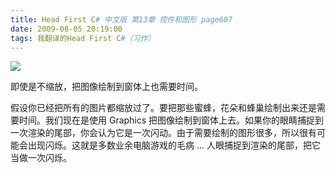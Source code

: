 ```yaml
---
title: Head First C# 中文版 第13章 控件和图形 page607
date: 2009-08-05 20:19:00
tags: 我翻译的Head First C#（习作）
---
```

![](https://p-blog.csdn.net/images/p_blog_csdn_net/cuipengfei1/EntryImages/20090805/2009-08-05_19-58-30.jpg)

即使是不缩放，把图像绘制到窗体上也需要时间。

假设你已经把所有的图片都缩放过了。要把那些蜜蜂，花朵和蜂巢绘制出来还是需要时间。我们现在是使用  Graphics
把图像绘制到窗体上去。如果你的眼睛捕捉到一次渲染的尾部，你会认为它是一次闪动。由于需要绘制的图形很多，所以很有可能会出现闪烁。这就是多数业余电脑游戏的毛病
...  人眼捕捉到渲染的尾部，把它当做一次闪烁。




